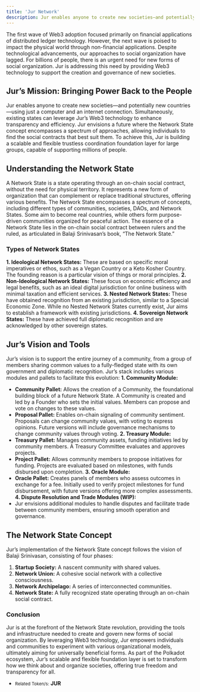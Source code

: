 ```yaml
---
title: 'Jur Network'
description: Jur enables anyone to create new societies—and potentially new countries—using just a computer and an internet connection.
---
```


The first wave of Web3 adoption focused primarily on financial applications of distributed ledger technology. However, the next wave is poised to impact the physical world through non-financial applications. Despite technological advancements, our approaches to social organization have lagged. For billions of people, there is an urgent need for new forms of social organization. Jur is addressing this need by providing Web3 technology to support the creation and governance of new societies.

## Jur’s Mission: Bringing Power Back to the People
Jur enables anyone to create new societies—and potentially new countries—using just a computer and an internet connection. Simultaneously, existing states can leverage Jur’s Web3 technology to enhance transparency and efficiency. Jur envisions a future where the Network State concept encompasses a spectrum of approaches, allowing individuals to find the social contracts that best suit them. To achieve this, Jur is building a scalable and flexible trustless coordination foundation layer for large groups, capable of supporting millions of people.

## Understanding the Network State
A Network State is a state operating through an on-chain social contract, without the need for physical territory. It represents a new form of organization that can complement or replace traditional structures, offering various benefits. The Network State encompasses a spectrum of concepts, including different types of communities, societies, DAOs, and Network States. Some aim to become real countries, while others form purpose-driven communities organized for peaceful action. The essence of a Network State lies in the on-chain social contract between rulers and the ruled, as articulated in Balaji Srinivasan’s book, “The Network State.”

### Types of Network States
**1. Ideological Network States:** These are based on specific moral imperatives or ethos, such as a Vegan Country or a Keto Kosher Country. The founding reason is a particular vision of things or moral principles.
**2. Non-Ideological Network States:** These focus on economic efficiency and legal benefits, such as an ideal digital jurisdiction for online business with minimal taxation and efficient services.
**3. Nested Network States:** These have obtained recognition from an existing jurisdiction, similar to a Special Economic Zone. While no Nested Network States currently exist, Jur aims to establish a framework with existing jurisdictions.
**4. Sovereign Network States:** These have achieved full diplomatic recognition and are acknowledged by other sovereign states.

## Jur’s Vision and Tools
Jur’s vision is to support the entire journey of a community, from a group of members sharing common values to a fully-fledged state with its own government and diplomatic recognition. Jur’s stack includes various modules and pallets to facilitate this evolution:
**1. Community Module:**
- **Community Pallet:** Allows the creation of a Community, the foundational building block of a future Network State. A Community is created and led by a Founder who sets the initial values. Members can propose and vote on changes to these values.
- **Proposal Pallet:** Enables on-chain signaling of community sentiment. Proposals can change community values, with voting to express opinions. Future versions will include governance mechanisms to change community values through voting.
**2. Treasury Module:**
- **Treasury Pallet:** Manages community assets, funding initiatives led by community members. A Treasury Committee evaluates and approves projects.
- **Project Pallet:** Allows community members to propose initiatives for funding. Projects are evaluated based on milestones, with funds disbursed upon completion.
**3. Oracle Module:**
- **Oracle Pallet:** Creates panels of members who assess outcomes in exchange for a fee. Initially used to verify project milestones for fund disbursement, with future versions offering more complex assessments.
**4. Dispute Resolution and Trade Modules (WIP):**
- Jur envisions additional modules to handle disputes and facilitate trade between community members, ensuring smooth operation and governance.

## The Network State Concept
Jur’s implementation of the Network State concept follows the vision of Balaji Srinivasan, consisting of four phases:
1. **Startup Society:** A nascent community with shared values.
2. **Network Union:** A cohesive social network with a collective consciousness.
3. **Network Archipelago:** A series of interconnected communities.
4. **Network State:** A fully recognized state operating through an on-chain social contract.

### Conclusion
Jur is at the forefront of the Network State revolution, providing the tools and infrastructure needed to create and govern new forms of social organization. By leveraging Web3 technology, Jur empowers individuals and communities to experiment with various organizational models, ultimately aiming for universally beneficial forms. As part of the Polkadot ecosystem, Jur’s scalable and flexible foundation layer is set to transform how we think about and organize societies, offering true freedom and transparency for all.

- <small>Related Token/s:</small> **JUR**
